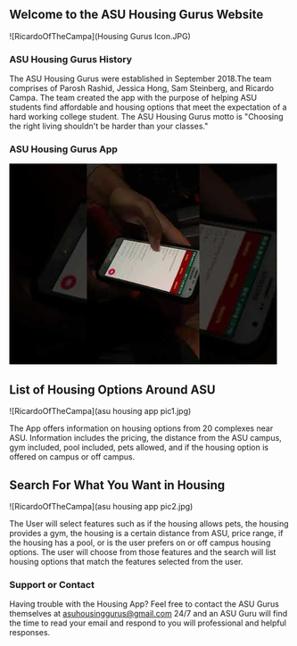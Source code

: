 ## Welcome to the ASU Housing Gurus Website
![RicardoOfTheCampa](Housing Gurus Icon.JPG)

### ASU Housing Gurus History

The ASU Housing Gurus were established in September 2018.The team comprises of Parosh Rashid, Jessica Hong, Sam Steinberg, and Ricardo Campa. The team created the app with the purpose of helping ASU students find affordable and housing options that meet the expectation of a hard working college student. The ASU Housing Gurus motto is "Choosing the right living shouldn't be harder than your classes."


### ASU Housing Gurus  App
[![This is the MVP1](asuhousinggurusthumbnail.jpg)](https://www.youtube.com/watch?v=dwEN7fCzl1A&feature=youtu.be "My Video")

## List of Housing Options Around ASU
![RicardoOfTheCampa](asu housing app pic1.jpg)

The App offers information on housing options from 20 complexes near ASU. Information includes the pricing, the distance from the ASU campus, gym included, pool included, pets allowed, and if the housing option is offered on campus or off campus.  

## Search For What You Want in Housing
![RicardoOfTheCampa](asu housing app pic2.jpg)

The User will select features such as if the housing allows pets, the housing provides a gym, the housing is a certain distance from ASU, price range, if the housing has a pool, or is the user prefers on or off campus housing options. The user will choose from those features and the search will list housing options that match the features selected from the user. 


### Support or Contact

Having trouble with the Housing App? Feel free to contact the ASU Gurus themselves at asuhousinggurus@gmail.com 24/7 and an ASU Guru will find the time to read your email and respond to you will professional and helpful responses. 
